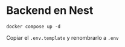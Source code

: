 
# Backend en Nest 

```
docker compose up -d 
```

Copiar el ```.env.template```   y renombrarlo a ```.env```